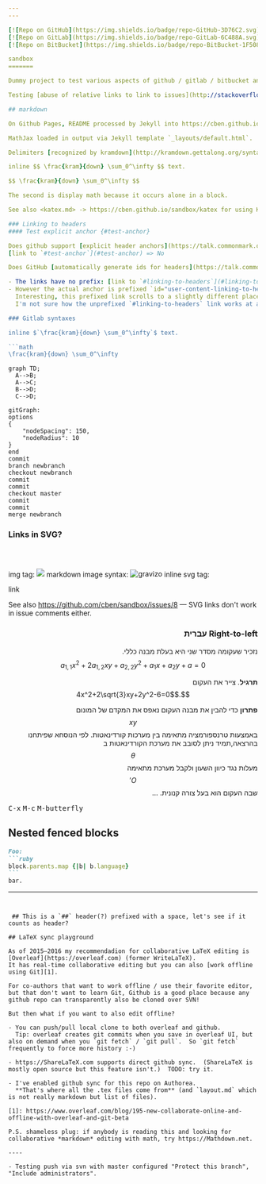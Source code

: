 ```yaml
---
---

[![Repo on GitHub](https://img.shields.io/badge/repo-GitHub-3D76C2.svg)](https://github.com/cben/sandbox)
[![Repo on GitLab](https://img.shields.io/badge/repo-GitLab-6C488A.svg)](https://gitlab.com/cben/sandbox)
[![Repo on BitBucket](https://img.shields.io/badge/repo-BitBucket-1F5081.svg)](https://bitbucket.org/cbensf/test-math)

sandbox
=======

Dummy project to test various aspects of github / gitlab / bitbucket and integrations with it.

Testing [abuse of relative links to link to issues](http://stackoverflow.com/a/20829706/239657): [#1](/../../issues/1).

## markdown

On Github Pages, README processed by Jekyll into https://cben.github.io/sandbox/README

MathJax loaded in output via Jekyll template `_layouts/default.html`.

Delimiters [recognized by kramdown](http://kramdown.gettalong.org/syntax.html#math-blocks):

inline $$ \frac{kram}{down} \sum_0^\infty $$ text.

$$ \frac{kram}{down} \sum_0^\infty $$

The second is display math because it occurs alone in a block.

See also <katex.md> -> https://cben.github.io/sandbox/katex for using KaTeX instead of MathJax.

### Linking to headers
#### Test explicit anchor {#test-anchor}

Does github support [explicit header anchors](https://talk.commonmark.org/t/anchors-in-markdown/247/28)?
[link to `#test-anchor`](#test-anchor) => No

Does GitHub [automatically generate ids for headers](https://talk.commonmark.org/t/feature-request-automatically-generated-ids-for-headers/115/80)?  Yes — [doc](https://help.github.com/articles/basic-writing-and-formatting-syntax/#section-links) 

- The links have no prefix: [link to `#linking-to-headers`](#linking-to-headers)
- However the actual anchor is prefixed `id="user-content-linking-to-headers"`!  [link to `#user-content-linking-to-headers`](#user-content-linking-to-headers)  
  Interesting, this prefixed link scrolls to a slightly different place than `#linking-to-headers`.
  I'm not sure how the unprefixed `#linking-to-headers` link works at all, perhaps by JS parsing the URL?

### Gitlab syntaxes

inline $`\frac{kram}{down} \sum_0^\infty`$ text.

```math
\frac{kram}{down} \sum_0^\infty
```

```mermaid
graph TD;
  A-->B;
  A-->C;
  B-->D;
  C-->D;
```

```mermaid
gitGraph:
options
{
    "nodeSpacing": 150,
    "nodeRadius": 10
}
end
commit
branch newbranch
checkout newbranch
commit
commit
checkout master
commit
commit
merge newbranch
```

### Links in SVG?
img tag: <img src="https://g.gravizo.com/svg?%20digraph%20G%20%7B%0A%20%20%20%20link%20%5Bshape%3Dbox%3B%20URL%3D%22http%3A%2F%2Fgoogle.com%22%5D%3B%0A%20%20%7D"></img>
markdown image syntax: ![gravizo](https://g.gravizo.com/svg?%20digraph%20G%20%7B%0A%20%20%20%20link%20%5Bshape%3Dbox%3B%20URL%3D%22http%3A%2F%2Fgoogle.com%22%5D%3B%0A%20%20%7D)
inline svg tag:
<svg width="62pt" height="44pt" viewBox="0.00 0.00 62.00 44.00">
 <g id="graph1" class="graph" transform="scale(1 1) rotate(0) translate(4 40)">
  <title>G</title>
  <polygon fill="white" stroke="white" points="-4,5 -4,-40 59,-40 59,5 -4,5"/>
  <!-- link -->
  <g id="node1" class="node"><title>link</title>
   <a xlink:href="http://google.com" xlink:title="link">
    <polygon fill="none" stroke="black" points="54,-36 2.4869e-14,-36 0,-1.77636e-14 54,-3.55271e-15 54,-36"/>
    <text text-anchor="middle" x="27" y="-14.9" font-family="Times Roman,serif" font-size="14.00">link</text>
   </a>
  </g>
 </g>
</svg>

See also https://github.com/cben/sandbox/issues/8 — SVG links don't work in issue comments either.

<div dir="rtl" markdown="1">

### Right-to-left עברית

נזכיר שעקומה מסדר שני היא בעלת מבנה כללי.
$$a_{1,1}x^2+2a_{1,2}xy+a_{2,2}y^2+a_1x+a_2y+a=0$$

**תרגיל**. צייר את העקום $$.4x^2+2\sqrt{3}xy+2y^2-6=0$$

**פתרון** כדי להבין את מבנה העקום נאפס את המקדם של המונום $$xy$$ באמצעות טרנספורמציה מתאימה בין מערכות קורדינאטות. לפי הנוסחא שפיתחנו בהרצאה,תמיד ניתן לסובב את מערכת הקורדינאטות ב $$\theta$$ מעלות נגד כיוון השעון ולקבל מערכת מתאימה $$O'$$ שבה העקום הוא בעל צורה קנונית. ...

</div>

<kbd>C-x</kbd> <kbd>M-c</kbd> <kbd>M-butterfly</kbd>

## Nested fenced blocks

`````markdown
Foo:
```ruby
block.parents.map {|b| b.language}
```
bar.
`````

---
```


 ## This is a `##` header(?) prefixed with a space, let's see if it counts as header?

## LaTeX sync playground

As of 2015–2016 my recommendadion for collaborative LaTeX editing is [Overleaf](https://overleaf.com) (former WriteLaTeX).
It has real-time collaborative editing but you can also [work offline using Git][1].

For co-authors that want to work offline / use their favorite editor, but that don't want to learn Git, Github is a good place because any github repo can transparently also be cloned over SVN!

But then what if you want to also edit offline?

- You can push/pull local clone to both overleaf and github.
  Tip: overleaf creates git commits when you save in overleaf UI, but also on demand when you `git fetch` / `git pull`.  So `git fetch` frequently to force more history :-)

- https://ShareLaTeX.com supports direct github sync.  (ShareLaTeX is mostly open source but this feature isn't.)  TODO: try it.

- I've enabled github sync for this repo on Authorea.
  **That's where all the .tex files come from** (and `layout.md` which is not really markdown but list of files).

[1]: https://www.overleaf.com/blog/195-new-collaborate-online-and-offline-with-overleaf-and-git-beta

P.S. shameless plug: if anybody is reading this and looking for collaborative *markdown* editing with math, try https://Mathdown.net.

----

- Testing push via svn with master configured "Protect this branch", "Include administrators".
